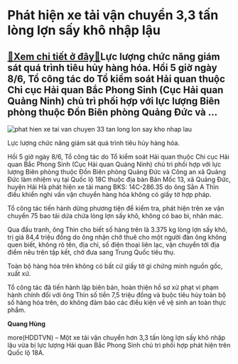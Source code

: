Phát hiện xe tải vận chuyển 3,3 tấn lòng lợn sấy khô nhập lậu
=============================================================

[:gift:Xem chi tiết ở đây:gift:](https://hddtvn.com/phat-hien-xe-tai-van-chuyen-33-tan-long-lon-say-kho-nhap-lau/)Lực lượng chức năng giám sát quá trình tiêu hủy hàng hóa. Hồi 5 giờ ngày 8/6, Tổ công tác do Tổ kiểm soát Hải quan thuộc Chi cục Hải quan Bắc Phong Sinh (Cục Hải quan Quảng Ninh) chủ trì phối hợp với lực lượng Biên phòng thuộc Đồn Biên phòng Quảng Đức và …
----------------------------------------------------------------------------------------------------------------------------------------------------------------------------------------------------------------------------------------------------------------





![phat hien xe tai van chuyen 33 tan long lon say kho nhap lau](https://haiquanonline.com.vn/stores/news_dataimages/hungdq/062020/12/13/in_article/5333_BPS_tieu_hYy_long_lYn_anh_ngoai.png?rt=20200612141556 "Phát hiện xe tải vận chuyển 3,3 tấn lòng lợn sấy khô nhập lậu")


Lực lượng chức năng giám sát quá trình tiêu hủy hàng hóa.



Hồi 5 giờ ngày 8/6, Tổ công tác do Tổ kiểm soát Hải quan thuộc Chi cục Hải quan Bắc Phong Sinh (Cục Hải quan Quảng Ninh) chủ trì phối hợp với lực lượng Biên phòng thuộc Đồn Biên phòng Quảng Đức và Công an xã Quảng Đức làm nhiệm vụ tại Quốc lộ 18C thuộc địa bàn Bản Mốc 13, xã Quảng Đức, huyện Hải Hà phát hiện xe tải mang BKS: 14C-286.35 do ông Sằn A Thìn điều khiển nghi vấn vận chuyển hàng hóa không có giấy tờ hợp pháp.


Tổ công tác tiến hành dừng phương tiện để kiểm tra, phát hiện trên xe vận chuyển 75 bao tải dứa chứa lòng lợn sấy khô, không có bao bì, nhãn mác.


Qua đấu tranh, ông Thìn cho biết số hàng trên là 3.375 kg lòng lợn sấy khô, trị giá 84,4 triệu đồng do ông nhận chở thuê cho một người đàn ông không quen biết, không rõ tên, địa chỉ, số điện thoại liên lạc, vận chuyển tới địa điểm nêu trên tập kết, chờ đưa sang Trung Quốc tiêu thụ.


Toàn bộ hàng hóa trên không có bất cứ giấy tờ gì chứng minh nguồn gốc, xuất xứ.


Tổ công tác đã tiến hành lập biên bản, hoàn thiện hồ sơ xử phạt vi phạm hành chính đối với ông Thìn số tiền 7,5 triệu đồng và buộc tiêu hủy toàn bộ số hàng hóa trên, do không đảm bảo các điều kiện về vệ sinh an toàn thực phẩm.




**Quang Hùng**



more(HDDTVN) – Một xe tải vận chuyển hơn 3,3 tấn lòng lợn sấy khô nhập lậu vừa bị lực lượng Hải quan Bắc Phong Sinh chủ trì phối hợp phát hiện trên Quốc lộ 18A.


